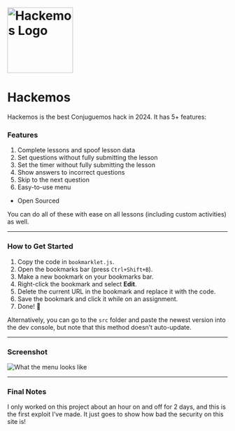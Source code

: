 # <img src="https://github.com/Devik55/Hackemos/blob/main/assets/logo%20outline.png?raw=true" alt="Hackemos Logo" width="150">  

# Hackemos  

Hackemos is the best Conjuguemos hack in 2024. It has 5+ features:  

### Features  
1. Complete lessons and spoof lesson data 
2. Set questions without fully submitting the lesson  
3. Set the timer without fully submitting the lesson  
4. Show answers to incorrect questions  
5. Skip to the next question  
6. Easy-to-use menu  
+ Open Sourced  

You can do all of these with ease on all lessons (including custom activities) as well.  

---

### How to Get Started  
1. Copy the code in `bookmarklet.js`.  
2. Open the bookmarks bar (press `Ctrl+Shift+B`).  
3. Make a new bookmark on your bookmarks bar.  
4. Right-click the bookmark and select **Edit**.  
5. Delete the current URL in the bookmark and replace it with the code.  
6. Save the bookmark and click it while on an assignment.  
7. Done! 🎉  

Alternatively, you can go to the `src` folder and paste the newest version into the dev console, but note that this method doesn’t auto-update.  

---

### Screenshot  
![What the menu looks like](https://github.com/user-attachments/assets/3d6b90ae-d635-4acc-9bf7-7f0697ccf552)  

---

### Final Notes  
I only worked on this project about an hour on and off for 2 days, and this is the first exploit I’ve made. It just goes to show how bad the security on this site is!  

